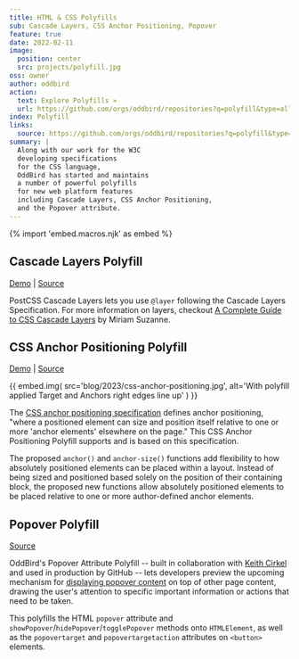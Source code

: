```yaml
---
title: HTML & CSS Polyfills
sub: Cascade Layers, CSS Anchor Positioning, Popover
feature: true
date: 2022-02-11
image:
  position: center
  src: projects/polyfill.jpg
oss: owner
author: oddbird
action:
  text: Explore Polyfills »
  url: https://github.com/orgs/oddbird/repositories?q=polyfill&type=all&language=&sort=
index: Polyfill
links:
  source: https://github.com/orgs/oddbird/repositories?q=polyfill&type=all&language=&sort=
summary: |
  Along with our work for the W3C
  developing specifications
  for the CSS language,
  OddBird has started and maintains
  a number of powerful polyfills
  for new web platform features
  including Cascade Layers, CSS Anchor Positioning,
  and the Popover attribute.
---
```


{% import 'embed.macros.njk' as embed %}

## Cascade Layers Polyfill

[Demo](https://layers-polyfill-example.netlify.app/) |
[Source](https://github.com/csstools/postcss-plugins/tree/main/plugins/postcss-cascade-layers#readme)

PostCSS Cascade Layers lets you use `@layer`
following the Cascade Layers Specification.
For more information on layers,
checkout [A Complete Guide to CSS Cascade Layers](https://css-tricks.com/css-cascade-layers/)
by Miriam Suzanne.

## CSS Anchor Positioning Polyfill

[Demo](https://anchor-polyfill.netlify.app/) |
[Source](https://github.com/oddbird/css-anchor-positioning)

{{ embed.img(
  src='blog/2023/css-anchor-positioning.jpg',
  alt='With polyfill applied Target and Anchors right edges line up'
) }}

The [CSS anchor positioning specification](https://www.w3.org/TR/css-anchor-position-1/)
defines anchor positioning,
"where a positioned element can size and position itself
relative to one or more 'anchor elements'
elsewhere on the page."
This CSS Anchor Positioning Polyfill
supports and is based on this specification.

The proposed `anchor()` and `anchor-size()` functions
add flexibility to how absolutely positioned elements
can be placed within a layout.
Instead of being sized and positioned
based solely on the position of their containing block,
the proposed new functions allow absolutely positioned elements
to be placed relative to one or more
author-defined anchor elements.

## Popover Polyfill

[Source](https://github.com/oddbird/popover-polyfill)

OddBird's Popover Attribute Polyfill --
built in collaboration with [Keith Cirkel](https://github.com/keithamus)
and used in production by GitHub --
lets developers preview the upcoming mechanism
for [displaying popover content](https://open-ui.org/components/popover.research.explainer/)
on top of other page content,
drawing the user's attention
to specific important information
or actions that need to be taken.

This polyfills the HTML `popover` attribute
and `showPopover`/`hidePopover`/`togglePopover` methods
onto `HTMLElement`, as well as the `popovertarget`
and `popovertargetaction` attributes on `<button>` elements.
